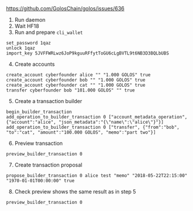 https://github.com/GolosChain/golos/issues/636

1. Run daemon
2. Wait HF18
3. Run and prepare `cli_wallet`
```
set_password 1qaz
unlock 1qaz
import_key 5JVFFWRLwz6JoP9kguuRFfytToGU6cLgBVTL9t6NB3D3BQLbUBS
```
4. Create accounts
```
create_account cyberfounder alice "" "1.000 GOLOS" true
create_account cyberfounder bob "" "1.000 GOLOS" true
create_account cyberfounder cat "" "1.000 GOLOS" true
transfer cyberfounder bob "101.000 GOLOS" "" true
```
5. Create a transaction builder
```
begin_builder_transaction
add_operation_to_builder_transaction 0 ["account_metadata_operation", {"account":"alice", "json_metadata":"{\"name\":\"alice\"}"}]
add_operation_to_builder_transaction 0 ["transfer", {"from":"bob", "to":"cat", "amount":"100.000 GOLOS", "memo":"part two"}]
```
6. Preview transaction
```
preview_builder_transaction 0
```
7. Create transaction proposal
```
propose_builder_transaction 0 alice test "memo" "2018-05-22T22:15:00" "1970-01-01T00:00:00" true
```
8. Check preview shows the same result as in step 5
```
preview_builder_transaction 0
```
